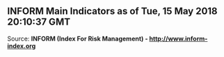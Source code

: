 ## INFORM Main Indicators as of Tue, 15 May 2018 20:10:37 GMT

Source: **INFORM (Index For Risk Management) - http://www.inform-index.org**